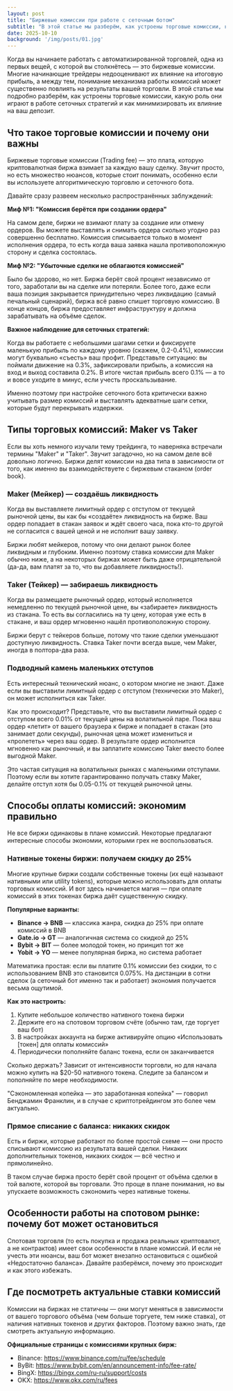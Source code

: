 ```yaml
---
layout: post
title: "Биржевые комиссии при работе с сеточным ботом"
subtitle: "В этой статье мы разберём, как устроены торговые комиссии, какую роль они играют и как минимизировать их влияние"
date: 2025-10-10
background: '/img/posts/01.jpg'
---
```


Когда вы начинаете работать с автоматизированной торговлей, одна из первых вещей, с которой вы столкнётесь — это биржевые комиссии. Многие начинающие трейдеры недооценивают их влияние на итоговую прибыль, а между тем, понимание механизма работы комиссий может существенно повлиять на результаты вашей торговли. В этой статье мы подробно разберём, как устроены торговые комиссии, какую роль они играют в работе сеточных стратегий и как минимизировать их влияние на ваш депозит.

## Что такое торговые комиссии и почему они важны

Биржевые торговые комиссии (Trading fee) — это плата, которую криптовалютная биржа взимает за каждую вашу сделку. Звучит просто, но есть множество нюансов, которые стоит понимать, особенно если вы используете алгоритмическую торговлю и сеточного бота.

Давайте сразу развеем несколько распространённых заблуждений:

**Миф №1: "Комиссия берётся при создании ордера"**

На самом деле, биржи не взимают плату за создание или отмену ордеров. Вы можете выставлять и снимать ордера сколько угодно раз совершенно бесплатно. Комиссия списывается только в момент исполнения ордера, то есть когда ваша заявка нашла противоположную сторону и сделка состоялась.

**Миф №2: "Убыточные сделки не облагаются комиссией"**

Было бы здорово, но нет. Биржа берёт свой процент независимо от того, заработали вы на сделке или потеряли. Более того, даже если ваша позиция закрывается принудительно через ликвидацию (самый печальный сценарий), биржа всё равно спишет торговую комиссию. В конце концов, биржа предоставляет инфраструктуру и должна зарабатывать на объёме сделок.

**Важное наблюдение для сеточных стратегий:**

Когда вы работаете с небольшими шагами сетки и фиксируете маленькую прибыль по каждому уровню (скажем, 0.2-0.4%), комиссии могут буквально «съесть» ваш профит. Представьте ситуацию: вы поймали движение на 0.3%, зафиксировали прибыль, а комиссия на вход и выход составила 0.2%. В итоге чистая прибыль всего 0.1% — а то и вовсе уходите в минус, если учесть проскальзывание.

Именно поэтому при настройке сеточного бота критически важно учитывать размер комиссий и выставлять адекватные шаги сетки, которые будут перекрывать издержки.

## Типы торговых комиссий: Maker vs Taker

Если вы хоть немного изучали тему трейдинга, то наверняка встречали термины "Maker" и "Taker". Звучит загадочно, но на самом деле всё довольно логично. Биржи делят комиссии на два типа в зависимости от того, как именно вы взаимодействуете с биржевым стаканом (order book).

### Maker (Мейкер) — создаёшь ликвидность

Когда вы выставляете лимитный ордер с отступом от текущей рыночной цены, вы как бы «создаёте» ликвидность на бирже. Ваш ордер попадает в стакан заявок и ждёт своего часа, пока кто-то другой не согласится с вашей ценой и не исполнит вашу заявку.

Биржи любят мейкеров, потому что они делают рынок более ликвидным и глубоким. Именно поэтому ставка комиссии для Maker обычно ниже, а на некоторых биржах может быть даже отрицательной (да-да, вам платят за то, что вы добавляете ликвидность!).

### Taker (Тейкер) — забираешь ликвидность

Когда вы размещаете рыночный ордер, который исполняется немедленно по текущей рыночной цене, вы «забираете» ликвидность из стакана. То есть вы согласились на ту цену, которая уже есть в стакане, и ваш ордер мгновенно нашёл противоположную сторону.

Биржи берут с тейкеров больше, потому что такие сделки уменьшают доступную ликвидность. Ставка Taker почти всегда выше, чем Maker, иногда в полтора-два раза.

### Подводный камень маленьких отступов

Есть интересный технический нюанс, о котором многие не знают. Даже если вы выставили лимитный ордер с отступом (технически это Maker), он может исполниться как Taker.

Как это происходит? Представьте, что вы выставили лимитный ордер с отступом всего 0.01% от текущей цены на волатильной паре. Пока ваш ордер «летит» от вашего браузера к бирже и попадает в стакан (это занимает доли секунды), рыночная цена может измениться и «пролететь» через ваш ордер. В результате ордер исполнится мгновенно как рыночный, и вы заплатите комиссию Taker вместо более выгодной Maker.

Это частая ситуация на волатильных рынках с маленькими отступами. Поэтому если вы хотите гарантированно получать ставку Maker, делайте отступ хотя бы 0.05-0.1% от текущей рыночной цены.

<!-- ## Какие типы ордеров использует Craft Trade Bot -->

<!-- Понимание того, какие ордера использует ваш бот, поможет вам правильно оценить издержки на комиссии и оптимизировать настройки стратегии. -->

<!-- ### Лимитные ордера (комиссия Maker) -->

<!-- Это основа работы любого сеточного бота. Лимитные ордера выставляются с отступом от текущей цены и ждут, пока рынок до них дойдёт. Благодаря этому вы платите меньшую комиссию и можете размещать заявки на более выгодных для себя уровнях. -->

<!-- **Craft Trade Bot использует лимитные ордера для:** -->

<!-- - **Уровней торговой сетки** — главная фишка сеточной торговли. Бот расставляет сетку из лимитных ордеров выше и ниже текущей цены, создавая «ловушки» для рыночных колебаний -->
<!-- - **Ордеров тейк-профита** — когда вы фиксируете прибыль с процентным отступом от цены входа -->
<!-- - **Мультитейков** — если вы используете множественные уровни фиксации прибыли, каждый из них выставляется как лимитный ордер -->

<!-- Преимущество лимитных ордеров в том, что вы контролируете цену исполнения и платите минимальную комиссию. Недостаток — нет гарантии, что ордер исполнится, если цена не дойдёт до вашего уровня. -->

<!-- ### Рыночные ордера (комиссия Taker) -->

<!-- Рыночные ордера используются тогда, когда скорость важнее цены. Вы говорите бирже: «Купи/продай прямо сейчас по текущей рыночной цене, мне неважно какой». Такие ордера исполняются мгновенно, но вы платите более высокую комиссию и можете словить проскальзывание на волатильном рынке. -->

<!-- **Craft Trade Bot использует рыночные ордера для:** -->

<!-- - **Экстренного закрытия позиции** — когда вы вручную останавливаете бота или выставили отступ = 0 -->
<!-- - **Стоп-лосс ордеров** — защита от больших убытков должна срабатывать мгновенно -->
<!-- - **Переноса стоп-лосса в безубыток** — когда позиция достигла определённого профита и вы защищаете накопленную прибыль -->
<!-- - **Закрытия по сигналу индикатора** — если стратегия предполагает выход по техническому сигналу, это делается рыночным ордером для гарантии исполнения -->

<!-- Рыночные ордера — это ваша «красная кнопка». Их не должно быть много, но когда они нужны, они должны срабатывать безотказно. -->

## Способы оплаты комиссий: экономим правильно

Не все биржи одинаковы в плане комиссий. Некоторые предлагают интересные способы экономии, которыми грех не воспользоваться.

### Нативные токены биржи: получаем скидку до 25%

Многие крупные биржи создали собственные токены (их ещё называют нативными или utility tokens), которые можно использовать для оплаты торговых комиссий. И вот здесь начинается магия — при оплате комиссий в этих токенах биржа даёт существенную скидку.

**Популярные варианты:**

- **Binance → BNB** — классика жанра, скидка до 25% при оплате комиссий в BNB
- **Gate.io → GT** — аналогичная система со скидкой до 25%
- **Bybit → BIT** — более молодой токен, но принцип тот же
- **Yobit → YO** — менее популярная биржа, но система работает

Математика простая: если вы платите 0.1% комиссии без скидки, то с использованием BNB это становится 0.075%. На дистанции в сотни сделок (а сеточный бот именно так и работает) экономия получается весьма ощутимой.

**Как это настроить:**

1. Купите небольшое количество нативного токена биржи
2. Держите его на спотовом торговом счёте (обычно там, где торгует ваш бот)
3. В настройках аккаунта на бирже активируйте опцию «Использовать [токен] для оплаты комиссий»
4. Периодически пополняйте баланс токена, если он заканчивается

Сколько держать? Зависит от интенсивности торговли, но для начала можно купить на $20-50 нативного токена. Следите за балансом и пополняйте по мере необходимости.

"Сэкономленная копейка — это заработанная копейка" — говорил Бенджамин Франклин, и в случае с криптотрейдингом это более чем актуально.

### Прямое списание с баланса: никаких скидок

Есть и биржи, которые работают по более простой схеме — они просто списывают комиссию из результата вашей сделки. Никаких дополнительных токенов, никаких скидок — всё честно и прямолинейно.

В таком случае биржа просто берёт свой процент от объёма сделки в той валюте, которой вы торговали. Это проще в плане понимания, но вы упускаете возможность сэкономить через нативные токены.

## Особенности работы на спотовом рынке: почему бот может остановиться

Спотовая торговля (то есть покупка и продажа реальных криптовалют, а не контрактов) имеет свои особенности в плане комиссий. И если не учесть эти нюансы, ваш бот может внезапно остановиться с ошибкой «Недостаточно баланса». Давайте разберёмся, почему это происходит и как этого избежать.

<!-- ### Проблема «исчезающего» баланса -->

<!-- Представьте стандартную ситуацию: ваш Craft Trade Bot работает на паре ETH/USDT. Сработал уровень сетки, бот купил 1 ETH за USDT. Всё хорошо, позиция открыта. Но вот тут начинается интересное. -->

<!-- Биржа взимает комиссию в базовой валюте торговой пары. Для пары ETH/USDT базовая валюта — это ETH. То есть комиссия спишется в эфире. -->

<!-- **Что происходит:** -->
<!-- 1. Бот покупает 1 ETH -->
<!-- 2. Биржа списывает комиссию ~0.001 ETH (при ставке 0.1%) -->
<!-- 3. На балансе оказывается 0.999 ETH -->

<!-- Теперь внимание! Когда придёт время закрывать позицию (продавать ETH обратно в USDT), бот попытается продать ровно 1 ETH — потому что именно столько он покупал по логике своей работы. -->

<!-- Но у вас же только 0.999 ETH! Не хватает 0.001 ETH. -->

<!-- Результат: бот выдаёт ошибку «Insufficient balance» (недостаточно баланса) и останавливается. Позиция зависает в открытом состоянии, бот не может её закрыть автоматически. -->

<!-- Неприятная ситуация, особенно если вы не следите за ботом онлайн 24/7. А если учесть, что сеточный бот совершает десятки и сотни сделок, эта проблема будет возникать регулярно. -->

<!-- ### Решение: создайте резервный фонд -->

<!-- Решение на самом деле простое и очевидное — нужно заранее купить небольшой запас торгуемой криптовалюты и держать его на балансе отдельно от торговли. -->

<!-- **Пошаговая инструкция:** -->

<!-- 1. **Рассчитайте размер резерва**   -->
   <!-- Минимум 0.3-0.5% от размера депозита бота. Если бот торгует депозитом в $1000, купите криптовалюты на $3-5. Лучше взять с запасом — 0.5-1% от депозита, чтобы хватило надолго. -->

<!-- 2. **Купите актив заранее**   -->
   <!-- Перед запуском бота купите нужное количество базовой валюты пары. Для ETH/USDT купите немного ETH, для BTC/USDT — немного BTC и так далее. -->

<!-- 3. **Не трогайте этот резерв**   -->
   <!-- Это важно! Резерв не участвует в торговле, он просто лежит на балансе. Когда бот будет покупать и продавать, комиссии будут списываться из этого запаса, и бот сможет спокойно закрывать позиции. -->

<!-- 4. **Пополняйте по мере необходимости**   -->
   <!-- Если бот работает долго и активно, резерв постепенно уменьшается. Следите за балансом и периодически пополняйте запас. -->

<!-- Эти несколько долларов резерва избавят вас от головной боли и внезапных остановок бота. Поверьте, оно того стоит. -->

<!-- ### Проблема накопления «пыли» -->

<!-- Есть ещё один технический нюанс работы на споте, который может показаться незначительным, но на длинной дистанции становится заметным. Это так называемая «пыль» (dust) — мелкие остатки криптовалюты, которые невозможно продать. -->

<!-- Дело в том, что биржи устанавливают ограничения на точность объёмов ордеров. Для большинства пар это 4 знака после запятой. То есть вы можете продать 0.0001 BTC, но не можете продать 0.00001 BTC — биржа просто не примет такой ордер. -->

<!-- **Как формируется пыль:** -->

<!-- 1. Бот покупает 0.01 ETH -->
<!-- 2. Комиссия списывается: 0.00001 ETH -->
<!-- 3. На балансе: 0.00999 ETH -->
<!-- 4. Бот продаёт максимум возможный объём: 0.0099 ETH (4 знака) -->
<!-- 5. Остаётся: 0.00009 ETH -->

<!-- Эти 0.00009 ETH — и есть пыль. Они лежат на балансе, но продать их напрямую невозможно. После каждой сделки такая пыль накапливается. -->

<!-- **Что делать с пылью:** -->

<!-- - **Копить до значимой суммы** — если бот работает долго, пыль может накопиться до объёма, который уже можно продать -->
<!-- - **Конвертировать в нативный токен** — большинство бирж предлагают специальную функцию конвертации мелких остатков (dust conversion). На Binance это конвертация в BNB, на Bybit — в BIT. Обычно это делается несколькими кликами в интерфейсе биржи -->
<!-- - **Просто не обращать внимания** — если суммы совсем мизерные ($0.1-0.5), можно просто не забивать голову -->

<!-- В профиле Craft Trade Bot вы можете видеть статистику накопленной пыли на странице статистики — это помогает держать руку на пульсе и понимать, сколько средств "заморожено" в остатках. -->

<!-- ## Торговля в LONG vs SHORT: разница в подходе к комиссиям -->

<!-- Направление вашей торговли (покупка с расчётом на рост или продажа с расчётом на падение) существенно влияет на то, как комиссии взаимодействуют с вашим балансом. -->

<!-- ### LONG позиции: покупаем актив в ожидании роста -->

<!-- Когда вы торгуете в лонг на споте, бот покупает криптовалюту (например, ETH), держит её, а потом продаёт дороже. Именно в этом направлении проявляются все те проблемы с балансом и пылью, о которых мы говорили выше. -->

<!-- **Особенности LONG торговли:** -->
<!-- - Комиссия списывается в базовой валюте (ETH, BTC и т.д.) -->
<!-- - **Обязательно нужен резервный запас** криптовалюты -->
<!-- - Накапливается пыль после каждого цикла покупки-продажи -->
<!-- - Требует чуть больше внимания к балансам -->

<!-- **Пример:**   -->
<!-- Бот покупает 1 ETH. Комиссия ~0.001 ETH. Вы получаете 0.999 ETH на баланс. Потом ETH дорожает, бот продаёт. Комиссия при продаже списывается уже в USDT, это не проблема. Но при покупке нужно было иметь запас ETH. -->

<!-- ### SHORT позиции: продаём актив в ожидании падения -->

<!-- Торговля в шорт на споте означает, что бот сначала продаёт криптовалюту (которая уже есть у вас или была куплена заранее), а потом выкупает её обратно дешевле, фиксируя разницу. -->

<!-- В шорт-торговле проблема с недостатком баланса проявляется гораздо реже, а чаще вообще не возникает. Почему? -->

<!-- **Особенности SHORT торговли:** -->
<!-- - Комиссия списывается в котируемой валюте (USDT, BUSD и т.д.) -->
<!-- - Процент профита обычно с лихвой перекрывает комиссии -->
<!-- - Практически не возникает проблем с балансом -->
<!-- - Пыль не накапливается в базовой валюте -->

<!-- **Пример:**   -->
<!-- Бот продаёт 1 ETH по цене 2000 USDT. Получает 1998 USDT (минус 2 USDT комиссия). Когда приходит время выкупать обратно при падении на 0.5%, целевая цена будет около 1990 USDT. При покупке 1 ETH за 1990 USDT комиссия составит ~2 USDT, и у вас останется запас около 6 USDT. Средств достаточно, проблем нет. -->

<!-- **Тем не менее**, даже для шорт-торговли рекомендуется иметь небольшой запас стейблкоинов помимо основного депозита — на всякий случай, для подстраховки. -->

<!-- ## Комиссия за финансирование: фьючерсная «подписка» -->

<!-- Если вы торгуете на фьючерсном рынке (perpetual futures), то помимо торговых комиссий за сделки, вас ждёт ещё один вид издержек — funding fee, или комиссия за финансирование. -->

<!-- **Что это такое:**   -->
<!-- Funding fee — это периодические платежи между лонговыми и шортовыми позициями, которые помогают удерживать цену фьючерса близко к спотовой цене базового актива. Это своего рода «арендная плата» за удержание позиции. -->

<!-- **Как это работает:** -->
<!-- - Комиссия начисляется каждые 4-8 часов (зависит от биржи) -->
<!-- - Ставка постоянно меняется в зависимости от рыночных условий -->
<!-- - Если funding положительный — лонги платят шортам -->
<!-- - Если funding отрицательный — шорты платят лонгам -->

<!-- **Важные моменты для сеточной торговли:** -->

<!-- 1. **Funding может работать на вас или против вас**   -->
   <!-- На бычьем рынке funding обычно положительный, и если вы в лонге, придётся платить. На медвежьем — наоборот, вам могут платить за удержание шорта. -->

<!-- 2. **Частые начисления**   -->
   <!-- Если ваша позиция открыта долго, funding списывается многократно. Это может съесть значительную часть прибыли на боковом рынке. -->

<!-- 3. **Учитывается в PnL**   -->
   <!-- Все списанные и начисленные funding отображаются в «Реализованном PnL» вашей позиции. Не пугайтесь, если там видите множество мелких списаний — это нормально. -->

<!-- **Где смотреть текущий funding:**   -->
<!-- На всех крупных биржах ставка funding отображается на странице торговой пары. Обычно это указано как процент (например, 0.01% или -0.005%) и время до следующего начисления. -->

<!-- Для краткосрочных сеточных стратегий funding обычно не критичен — позиции закрываются быстро, и вы просто не успеваете «поймать» много начислений. Но если стратегия предполагает удержание позиций по несколько дней — стоит держать funding в голове. -->

<!-- ## Влияние комиссий на сеточную стратегию: критический фактор -->

<!-- Теперь, когда мы разобрали все виды комиссий, давайте поговорим о том, почему это особенно важно именно для сеточной торговли. -->

<!-- Сеточная стратегия работает на большом количестве мелких сделок. Это её суть — поймать множество небольших колебаний цены и заработать на каждом. Один уровень сетки принёс 0.3% профита, второй — ещё 0.4%, третий — 0.5%, и так далее. В сумме за день может накопиться приличный результат. -->

<!-- Но вот проблема: каждая сделка облагается комиссией. И если на одной-двух сделках в день это незаметно, то на 50-100 сделках в день комиссии превращаются в серьёзную статью расходов. -->

<!-- **Давайте посчитаем:** -->
<!-- - Комиссия на вход: 0.1% (Maker) -->
<!-- - Комиссия на выход: 0.1% (Maker) -->
<!-- - Итого на один цикл: 0.2% -->
<!-- - 100 сделок в день: 0.2% × 100 = 20% от оборота! -->

<!-- Конечно, это 20% от оборота, а не от депозита, но всё равно впечатляет. Если ваш депозит $1000, а дневной оборот $5000 (вполне реально для активного сеточного бота), то комиссии составят $100 в день. За месяц это $3000 комиссий! -->

<!-- **Практические выводы для настройки бота:** -->

<!-- 1. **Шаг сетки должен перекрывать двойную комиссию**   -->
   <!-- Если комиссия 0.1%, минимальный шаг сетки должен быть хотя бы 0.3-0.4%, чтобы после вычета комиссий на вход и выход оставалась чистая прибыль. -->

<!-- 2. **Используйте лимитные ордера где возможно**   -->
   <!-- Ставка Maker может быть в 2 раза ниже Taker. На дистанции это огромная разница. Craft Trade Bot по умолчанию использует лимитные ордера для сетки — это правильно. -->

<!-- 3. **Активируйте скидки через нативные токены**   -->
   <!-- 25% скидка — это не мелочь. В примере выше это превращает $3000 комиссий в $2250. Экономия $750 в месяц! -->

<!-- 4. **Не гонитесь за слишком частыми сделками**   -->
   <!-- Иногда лучше поставить более широкую сетку и реже закрывать позиции, но с бОльшим профитом на сделку. Качество важнее количества. -->

<!-- 5. **Мониторьте статистику**   -->
   <!-- Craft Trade Bot показывает сумму уплаченных комиссий. Регулярно смотрите эту цифру и соотносите с общей прибылью. Если комиссии съедают больше 30-40% прибыли — пора пересматривать настройки. -->

## Где посмотреть актуальные ставки комиссий

Комиссии на биржах не статичны — они могут меняться в зависимости от вашего торгового объёма (чем больше торгуете, тем ниже ставка), от наличия нативных токенов и других факторов. Поэтому важно знать, где смотреть актуальную информацию.

**Официальные страницы с комиссиями крупных бирж:**

- Binance: https://www.binance.com/ru/fee/schedule
- ByBit:   https://www.bybit.com/en/announcement-info/fee-rate/
- BingX:   https://bingx.com/ru-ru/support/costs
- OKX:     https://www.okx.com/ru/fees
